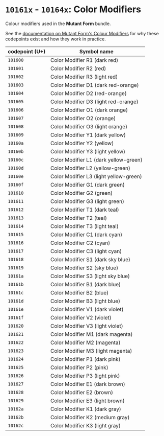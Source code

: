 # `10161x` - `10164x`: Color Modifiers

Colour modifiers used in the **Mutant Form** bundle.

See the [documentation on Mutant Form's Colour Modifiers](/form/cm.md) for why these codepoints exist and how they work in practice.

| codepoint (U+) | Symbol name |
| ---- | ---- |
| `101600` | Color Modifier R1 (dark red) |
| `101601` | Color Modifier R2 (red) |
| `101602` | Color Modifier R3 (light red) |
| `101603` | Color Modifier D1 (dark red-orange) |
| `101604` | Color Modifier D2 (red-orange) |
| `101605` | Color Modifier D3 (light red-orange) |
| `101606` | Color Modifier O1 (dark orange) |
| `101607` | Color Modifier O2 (orange) |
| `101608` | Color Modifier O3 (light orange) |
| `101609` | Color Modifier Y1 (dark yellow) |
| `10160a` | Color Modifier Y2 (yellow) |
| `10160b` | Color Modifier Y3 (light yellow) |
| `10160c` | Color Modifier L1 (dark yellow-green) |
| `10160d` | Color Modifier L2 (yellow-green) |
| `10160e` | Color Modifier L3 (light yellow-green) |
| `10160f` | Color Modifier G1 (dark green) |
| `101610` | Color Modifier G2 (green) |
| `101611` | Color Modifier G3 (light green) |
| `101612` | Color Modifier T1 (dark teal) |
| `101613` | Color Modifier T2 (teal) |
| `101614` | Color Modifier T3 (light teal) |
| `101615` | Color Modifier C1 (dark cyan) |
| `101616` | Color Modifier C2 (cyan) |
| `101617` | Color Modifier C3 (light cyan) |
| `101618` | Color Modifier S1 (dark sky blue) |
| `101619` | Color Modifier S2 (sky blue) |
| `10161a` | Color Modifier S3 (light sky blue) |
| `10161b` | Color Modifier B1 (dark blue) |
| `10161c` | Color Modifier B2 (blue) |
| `10161d` | Color Modifier B3 (light blue) |
| `10161e` | Color Modifier V1 (dark violet) |
| `10161f` | Color Modifier V2 (violet) |
| `101620` | Color Modifier V3 (light violet) |
| `101621` | Color Modifier M1 (dark magenta) |
| `101622` | Color Modifier M2 (magenta) |
| `101623` | Color Modifier M3 (light magenta) |
| `101624` | Color Modifier P1 (dark pink) |
| `101625` | Color Modifier P2 (pink) |
| `101626` | Color Modifier P3 (light pink) |
| `101627` | Color Modifier E1 (dark brown) |
| `101628` | Color Modifier E2 (brown) |
| `101629` | Color Modifier E3 (light brown) |
| `10162a` | Color Modifier K1 (dark gray) |
| `10162b` | Color Modifier K2 (medium gray) |
| `10162c` | Color Modifier K3 (light gray) |
